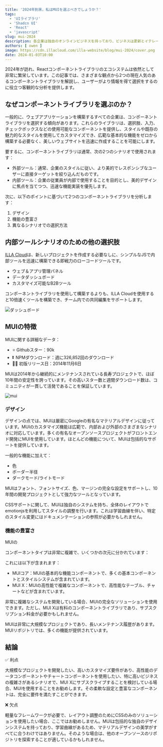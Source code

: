 ```yaml
---
title: '2024年到来，私はMUIを選ぶべきでしょうか？'
tags:
  - 'UIライブラリ'
  - 'Shadcn UI'
  - 'React'
  - 'javascript'
slug: mui-2024
description: 各企業は独自のオンラインビジネスを持っており、ビジネスは更新とイテレーションを続けています。
authors: [ owen ]
image: https://cdn.illacloud.com/illa-website/blog/mui-2024/cover.png
date: 2024-01-03T10:00
---
```


2024年が訪れ、Reactコンポーネントライブラリのエコシステムは依然として非常に繁栄しています。この記事では、さまざまな観点から2つの現在人気のあるコンポーネントライブラリを解説し、ユーザーがより情報を得て選択をするのに役立つ客観的な分析を提供します。

## なぜコンポーネントライブラリを選ぶのか？

一般的に、ウェブアプリケーションを構築するすべての企業は、コンポーネントライブラリを選択する傾向があります。これらのライブラリは、選択肢、入力、チェックボックスなどの使用可能なコンポーネントを提供し、スタイルや既存の魅力的なスタイルを使用してカスタマイズでき、広範な基本的な機能をゼロから構築する必要なく、美しいウェブサイトを迅速に作成することを可能にします。

要するに、コンポーネントライブラリは通常、次の2つのシナリオで使用されます：

- 外部ツール：通常、企業のスタイルに従い、より美的でレスポンシブなユーザーに直接ターゲットを絞り込んだものです。
- 内部ツール：企業の従業員が内部で使用することを目的とし、美的デザインに焦点を当てつつ、迅速な機能実装を優先します。

次に、以下のポイントに基づいて2つのコンポーネントライブラリを分析します：

1. デザイン
2. 機能の豊富さ
3. 異なるシナリオでの選択方法

## 内部ツールシナリオのための他の選択肢

[ILLA Cloud](https://illacloud.com/)は、新しいプロジェクトを作成する必要なしに、シンプルなJSで内部ツールを迅速に構築できる即戦力のローコードツールです。

- ウェブ＆アプリ管理パネル
- データダッシュボード
- カスタマイズ可能なB2Bツール

コンポーネントライブラリを使用して構築するよりも、ILLA Cloudを使用すると10倍速くツールを構築でき、チーム内での共同編集をサポートします。

![ダッシュボード](https://cdn.illacloud.com/illa-website/blog/mui-2024/dashboard.png)

## MUIの特徴

MUIに関する詳細なデータ：

- ⭐ Githubスター：90k
- ⏬ NPMダウンロード：週に326,852回のダウンロード
- 💪🏼 初版リリース日：2014年11月6日

MUIは2014年から継続的にメンテナンスされている長寿プロジェクトで、ほぼ10年間の安定性を誇っています。その高いスター数と週間ダウンロード数は、コミュニティが一貫して活発であることを保証しています。

![mui](https://cdn.illacloud.com/illa-website/blog/mui-2024/mui.png)

### デザイン

デザインの点では、MUIは厳密にGoogleの有名なマテリアルデザインに従っています。MUIのカスタマイズ機能は広範で、内部および外部のさまざまなシナリオに対応しています。多くの有名なオープンソースプロジェクトがフロントエンド開発にMUIを使用しています。ほとんどの機能について、MUIは包括的なサポートを提供しています。

一般的な機能に加えて：

- 色
- ボーダー半径
- ダークモード/ライトモード

MUIはフォント、フォントサイズ、色、マージンの完全な設定をサポートし、10年間の開発プロジェクトとして強力なツールとなっています。

CSSサポートに関して、MUIは独自のシステムを持ち、全体のレイアウトでemotionjsを利用してスタイルの調整を行います。これは学習曲線を伴い、特定のスタイル変更にはドキュメンテーションの参照が必要かもしれません。

### 機能の豊富さ

MUIの

コンポーネントタイプは非常に複雑で、いくつかの次元に分かれています：

これには以下が含まれます：

- MUIコア：MUIの基本的な機能コンポーネントで、多くの基本コンポーネントとスタイルシステムが含まれています。
- MUI X：MUIの高性能で複雑なコンポーネントで、高性能なテーブル、チャートなどが含まれています。

非常に複雑なシステムを開発している場合、MUIの完全なソリューションを使用できます。ただし、MUI Xは有料のコンポーネントライブラリであり、サブスクリプション料金が必要かもしれません。

MUIは非常に大規模なプロジェクトであり、長いメンテナンス履歴があります。MUIリポジトリでは、多くの機能が提供されています。

## 結論

✅ 利点

大規模なプロジェクトを開発したい、高いカスタマイズ要件があり、高性能のデータコンポーネントやチャートコンポーネントを使用したい、特に高いビジネスの複雑さがあるシナリオで、MUI Xにサブスクライブすることを検討している場合、MUIを使用することをお勧めします。その柔軟な設定と豊富なコンポーネントは、完全に要件を満たすことができます。

❌ 欠点

軽量なフレームワークが必要で、レイアウト調整のためにCSSのみのソリューションを使用したい場合、ここではお勧めしません。MUIは包括的な独自のデザインシステムを持っており、学習曲線があるため、マテリアルデザインの美学がすべてに合うわけではありません。そのような場合は、他のオープンソースのリポジトリを探索することが適しているかもしれません。
